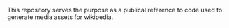 This repository serves the purpose as a publical reference to code used to generate media assets for wikipedia.

